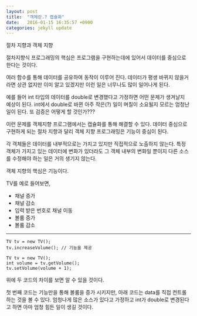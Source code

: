 ```yaml
---
layout: post
title:  "객체란.? 캡슐화"
date:   2016-01-15 16:35:57 +0900
categories: jekyll update
---
```


절차 지향과 객체 지향

절차지향식 프로그래밍의 핵심은 프로그램을 구현하는데에 있어서 데이터를 중심으로 한다는 것이다.

여러 함수를 통해 데이터를 공유하여 동작이 이루어 진다.
데이터가 평생 바뀌지 않을거라면 상관 없지만 이미 알고 있겠지만 이런 일은 너무나도 많이 일어나게 된다.

예를 들어 int 타입의 데이터를 double로 변경했다고 가정하면 어떤 문제가 생겨날지 예상이 된다.
int에서 double로 바뀐 아주 작은(?) 일이 며칠이 소요될지 모르는 엄청난 일이 된다. 또 검증은 어떻게 할 것인가???

이런 문제를 객체지향 프로그램에서는 캡슐화를 통해 해결할 수 있다.
데이터 중심으로 구현하게 되는 절차 지향과 달리 객체 지향 프로그래밍은 기능이 중심이 된다.

각 객체들은 데이터를 내부적으로는 가지고 있지만 직접적으로 노출하지 않는다.
특정 객체가 가지고 있는 데이터에 변화가 있더라도 그 객체 내부의 변화일 뿐이지 다른 소스를 수정해야 하는 일은 거의 생기지 않는다.

객체 지향의 핵심은 기능이다.

TV를 예로 들어보면,

* 채널 증가
* 채널 감소
* 입력 받은 번호로 채널 이동
* 볼륨 증가
* 볼륨 감소

----------------------------------------------------------------------------------------------------

~~~
TV tv = new TV();
tv.increaseVolume(); // 기능을 제공
~~~

~~~
TV tv = new TV();
int volume = tv.getVolume();
tv.setVolume(volume + 1);
~~~

위에 두 코드의 차이를 보면 알 수 있을 것이다.

첫 번째 코드는 기능만을 통해 볼륨을 증가 시키지만, 아래 코드는 data를 직접 컨트롤 하는 것을 볼 수 있다.
엄청나게 많은 소스가 있다고 가정하고 int가 double로 변경된다고 하면 아마 엄청 힘든 일이 생길 것이다.


